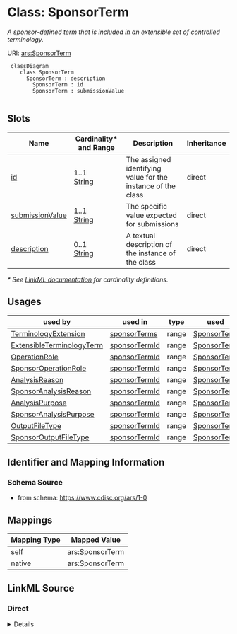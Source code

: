 # Class: SponsorTerm

_A sponsor-defined term that is included in an extensible set of controlled terminology._




URI: [ars:SponsorTerm](https://www.cdisc.org/ars/1-0/SponsorTerm)




```mermaid
 classDiagram
    class SponsorTerm
      SponsorTerm : description
        SponsorTerm : id
        SponsorTerm : submissionValue
        
```


<!-- no inheritance hierarchy -->


## Slots

| Name | Cardinality* and Range | Description | Inheritance |
| ---  | --- | --- | --- |
| [id](id.md) | 1..1 <br/> [String](String.md) | The assigned identifying value for the instance of the class | direct |
| [submissionValue](submissionValue.md) | 1..1 <br/> [String](String.md) | The specific value expected for submissions | direct |
| [description](description.md) | 0..1 <br/> [String](String.md) | A textual description of the instance of the class | direct |

_* See [LinkML documentation](https://linkml.io/linkml/schemas/slots.html#slot-cardinality) for cardinality definitions._




## Usages

| used by | used in | type | used |
| ---  | --- | --- | --- |
| [TerminologyExtension](TerminologyExtension.md) | [sponsorTerms](sponsorTerms.md) | range | [SponsorTerm](SponsorTerm.md) |
| [ExtensibleTerminologyTerm](ExtensibleTerminologyTerm.md) | [sponsorTermId](sponsorTermId.md) | range | [SponsorTerm](SponsorTerm.md) |
| [OperationRole](OperationRole.md) | [sponsorTermId](sponsorTermId.md) | range | [SponsorTerm](SponsorTerm.md) |
| [SponsorOperationRole](SponsorOperationRole.md) | [sponsorTermId](sponsorTermId.md) | range | [SponsorTerm](SponsorTerm.md) |
| [AnalysisReason](AnalysisReason.md) | [sponsorTermId](sponsorTermId.md) | range | [SponsorTerm](SponsorTerm.md) |
| [SponsorAnalysisReason](SponsorAnalysisReason.md) | [sponsorTermId](sponsorTermId.md) | range | [SponsorTerm](SponsorTerm.md) |
| [AnalysisPurpose](AnalysisPurpose.md) | [sponsorTermId](sponsorTermId.md) | range | [SponsorTerm](SponsorTerm.md) |
| [SponsorAnalysisPurpose](SponsorAnalysisPurpose.md) | [sponsorTermId](sponsorTermId.md) | range | [SponsorTerm](SponsorTerm.md) |
| [OutputFileType](OutputFileType.md) | [sponsorTermId](sponsorTermId.md) | range | [SponsorTerm](SponsorTerm.md) |
| [SponsorOutputFileType](SponsorOutputFileType.md) | [sponsorTermId](sponsorTermId.md) | range | [SponsorTerm](SponsorTerm.md) |






## Identifier and Mapping Information







### Schema Source


* from schema: https://www.cdisc.org/ars/1-0





## Mappings

| Mapping Type | Mapped Value |
| ---  | ---  |
| self | ars:SponsorTerm |
| native | ars:SponsorTerm |





## LinkML Source

<!-- TODO: investigate https://stackoverflow.com/questions/37606292/how-to-create-tabbed-code-blocks-in-mkdocs-or-sphinx -->

### Direct

<details>
```yaml
name: SponsorTerm
description: A sponsor-defined term that is included in an extensible set of controlled
  terminology.
from_schema: https://www.cdisc.org/ars/1-0
rank: 1000
slots:
- id
- submissionValue
- description

```
</details>

### Induced

<details>
```yaml
name: SponsorTerm
description: A sponsor-defined term that is included in an extensible set of controlled
  terminology.
from_schema: https://www.cdisc.org/ars/1-0
rank: 1000
attributes:
  id:
    name: id
    description: The assigned identifying value for the instance of the class.
    from_schema: https://www.cdisc.org/ars/1-0
    rank: 1000
    identifier: true
    alias: id
    owner: SponsorTerm
    domain_of:
    - ReportingEvent
    - ReferenceDocument
    - TerminologyExtension
    - SponsorTerm
    - AnalysisOutputCategorization
    - AnalysisOutputCategory
    - AnalysisSet
    - DataSubset
    - GroupingFactor
    - Group
    - AnalysisMethod
    - Operation
    - ReferencedOperationRelationship
    - Analysis
    - DisplaySubSection
    - Output
    - OutputDisplay
    range: string
    required: true
  submissionValue:
    name: submissionValue
    description: The specific value expected for submissions.
    from_schema: https://www.cdisc.org/ars/1-0
    rank: 1000
    alias: submissionValue
    owner: SponsorTerm
    domain_of:
    - SponsorTerm
    range: string
    required: true
  description:
    name: description
    description: A textual description of the instance of the class.
    from_schema: https://www.cdisc.org/ars/1-0
    rank: 1000
    alias: description
    owner: SponsorTerm
    domain_of:
    - NamedObject
    - SponsorTerm
    - ReferencedOperationRelationship
    range: string

```
</details>